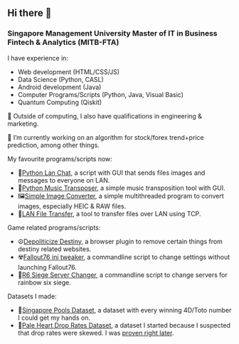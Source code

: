 ## Hi there 👋

<!--
**foooooooooooooooooooooooooootw/foooooooooooooooooooooooooootw** is a ✨ _special_ ✨ repository because its `README.md` (this file) appears on your GitHub profile.

Here are some ideas to get you started:

- 🔭 I’m currently working on ...
- 🌱 I’m currently learning ...
- 👯 I’m looking to collaborate on ...
- 🤔 I’m looking for help with ...
- 💬 Ask me about ...
- 📫 How to reach me: ...
- 😄 Pronouns: ...
- ⚡ Fun fact: ...
-->

### Singapore Management University Master of IT in Business Fintech & Analytics (MITB-FTA)

I have experience in:
- Web development (HTML/CSS/JS)
- Data Science (Python, CASL)
- Android development (Java)
- Computer Programs/Scripts (Python, Java, Visual Basic) 
- Quantum Computing (Qiskit)

💬 Outside of computing, I also have qualifications in engineering & marketing. 

🔭 I’m currently working on an algorithm for stock/forex trend+price prediction, among other things. 

My favourite programs/scripts now:
- 💬[Python Lan Chat](https://github.com/foooooooooooooooooooooooooootw/Python-LAN-Chat), a script with GUI that sends files images and messages to everyone on LAN.
- 🎼[Python Music Transposer](https://github.com/foooooooooooooooooooooooooootw/Python-Music-Transposer), a simple music transposition tool with GUI.
- 🖼️[Simple Image Converter](https://github.com/foooooooooooooooooooooooooootw/simple-image-converter), a simple multithreaded program to convert images, especially HEIC & RAW files.
- 📂[LAN File Transfer](https://github.com/foooooooooooooooooooooooooootw/LAN-File-Transfer), a tool to transfer files over LAN using TCP.

Game related programs/scripts:
- ☮️[Depoliticize Destiny](https://github.com/foooooooooooooooooooooooooootw/Depoliticize-Destiny), a browser plugin to remove certain things from destiny related websites.
- ☢️[Fallout76 ini tweaker](https://github.com/foooooooooooooooooooooooooootw/Fallout-76-ini-tweak-scipt), a commandline script to change settings without launching Fallout76.
- 🔫[R6 Siege Server Changer](https://github.com/foooooooooooooooooooooooooootw/Rainbow-Six-Siege-Server-Changer), a commandline script to change servers for rainbow six siege.

Datasets I made:
- 🎲[Singapore Pools Dataset](https://github.com/foooooooooooooooooooooooooootw/Singapore-Pools-Dataset), a dataset with every winning 4D/Toto number I could get my hands on.
- 💠[Pale Heart Drop Rates Dataset](https://github.com/foooooooooooooooooooooooooootw/Pale-Heart-Drop-Rates-Dataset), a dataset I started because I suspected that drop rates were skewed. I was [proven right later](https://www.bungie.net/7/en/News/Article/dev_insights_perk_rng_issue). 
